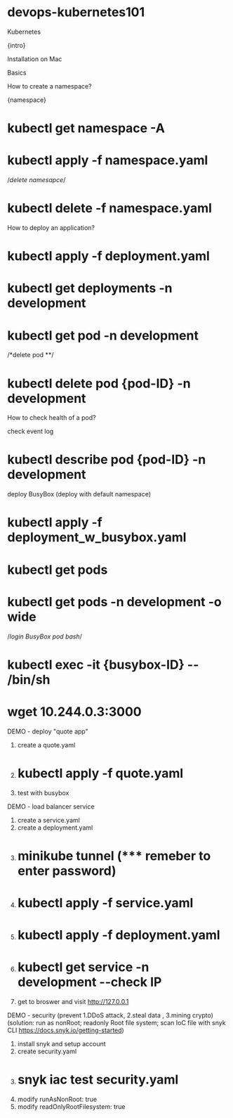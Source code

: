 # devops-kubernetes101

Kubernetes 

{intro} 

Installation on Mac 

Basics 

How to create a namespace? 

{namespace} 

# kubectl get namespace -A 
# kubectl apply -f namespace.yaml

/*delete namesapce*/
# kubectl delete -f namespace.yaml

How to deploy an application? 
# kubectl apply -f deployment.yaml 

# kubectl get deployments -n development

# kubectl get pod -n development 

/*delete pod **/
# kubectl delete pod {pod-ID} -n development

How to check health of a pod?

check event log 
# kubectl describe pod {pod-ID} -n development

deploy BusyBox 
(deploy with default namespace)
# kubectl apply -f deployment_w_busybox.yaml 
# kubectl get pods 
# kubectl get pods -n development -o wide


/*login BusyBox pod bash*/
# kubectl exec -it {busybox-ID} -- /bin/sh
# wget 10.244.0.3:3000

DEMO - deploy "quote app"
1. create a quote.yaml
2. # kubectl apply -f quote.yaml
3. test with busybox 


DEMO - load balancer service
1. create a service.yaml
2. create a deployment.yaml
3. # minikube tunnel (*** remeber to enter password)
4. # kubectl apply -f service.yaml
5. # kubectl apply -f deployment.yaml
6. # kubectl get service -n development  --check IP
7. get to broswer and visit http://127.0.0.1

DEMO - security
(prevent 1.DDoS attack, 2.steal data , 3.mining crypto)
(solution: run as nonRoot; readonly Root file system; scan IoC file with snyk CLI https://docs.snyk.io/getting-started)

1. install snyk and setup account
2. create security.yaml
3. # snyk iac test security.yaml 
4. modify runAsNonRoot: true
5. modify readOnlyRootFilesystem: true

